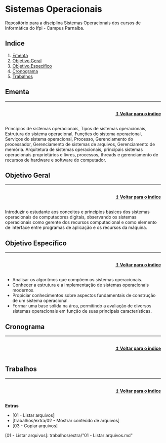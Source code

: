 # Sistemas Operacionais
Repositório para a disciplina Sistemas Operacionais dos cursos de Informática do Ifpi - Campus Parnaíba.

## Indice
1. [Ementa]
2. [Objetivo Geral]
3. [Objetivo Específico]
4. [Cronograma]
5. [Trabalhos]

## Ementa
----

<br/>
<div align="right">
    <b><a href="#indice">↥ Voltar para o indice</a></b>
</div>
<br/>

Princípios de sistemas operacionais, Tipos de sistemas operacionais, Estrutura do sistema operacional, Funções do sistema operacional, Serviços do sistema operacional, Processo, Gerenciamento do processador, Gerenciamento de sistemas de arquivos, Gerenciamento de memória. Arquitetura de sistemas operacionais, principais sistemas operacionais proprietários e livres, processos, threads e gerenciamento de recursos de hardware e software do computador.

## Objetivo Geral
----

<br/>
<div align="right">
    <b><a href="#indice">↥ Voltar para o indice</a></b>
</div>
<br/>

Introduzir o estudante aos conceitos e princípios básicos dos sistemas operacionais de computadores digitais, observando os sistemas operacionais como gerente dos recursos computacional e como elemento de interface entre programas de aplicação e os recursos da máquina.

## Objetivo Específico
----

<br/>
<div align="right">
    <b><a href="#indice">↥ Voltar para o indice</a></b>
</div>
<br/>

* Analisar os algoritmos que compõem os sistemas operacionais.
* Conhecer a estrutura e a implementação de sistemas operacionais modernos.
* Propiciar conhecimentos sobre aspectos fundamentais de construção de um sistema operacional.
* Formar uma base sólida na área, permitindo a avaliação de diversos sistemas operacionais em função de suas principais características.

## Cronograma
----

<br/>
<div align="right">
    <b><a href="#indice">↥ Voltar para o indice</a></b>
</div>
<br/>


## Trabalhos
----

<br/>
<div align="right">
    <b><a href="#indice">↥ Voltar para o indice</a></b>
</div>
<br/>

**Extras**
* [01 - Listar arquivos]
* [trabalhos/extra/02 - Mostrar conteúdo de arquivos]
* [03 - Copiar arquivos]

[Ementa]: #ementa
[Objetivo Geral]: #objetivo-geral
[Objetivo Específico]: #objetivo-específico
[Cronograma]: #cronograma
[Trabalhos]: #trabalhos

[01 - Listar arquivos]: trabalhos/extra/"01 - Listar arquivos.md"
